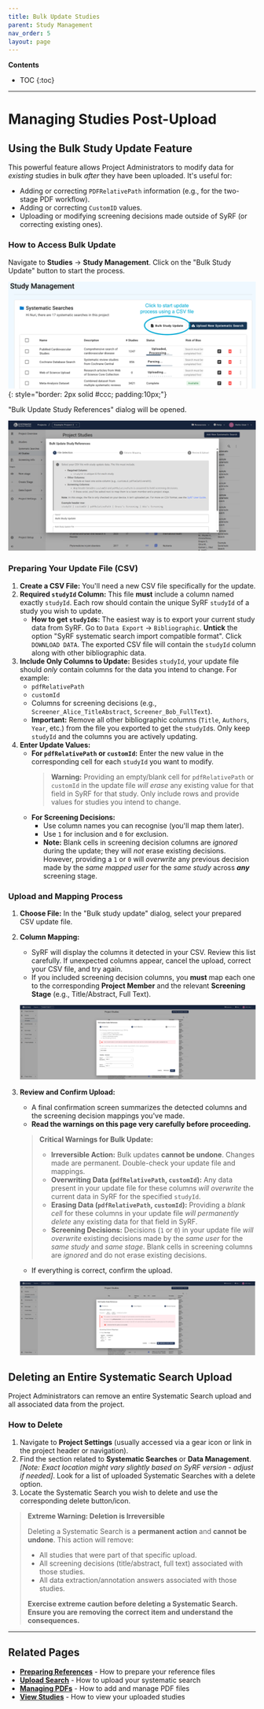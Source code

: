 ```yaml
---
title: Bulk Update Studies
parent: Study Management
nav_order: 5
layout: page
---
```


**Contents**

* TOC
{:toc}

---

# Managing Studies Post-Upload
## Using the Bulk Study Update Feature

This powerful feature allows Project Administrators to modify data for *existing* studies in bulk *after* they have been uploaded. It's useful for:

* Adding or correcting `PDFRelativePath` information (e.g., for the two-stage PDF workflow).
* Adding or correcting `CustomID` values.
* Uploading or modifying screening decisions made outside of SyRF (or correcting existing ones).

### How to Access Bulk Update

Navigate to **Studies** -> **Study Management**.
Click on the "Bulk Study Update" button to start the process.  


![Bulk Update](/figs/Fig_Bulk-Study-Update-Button.png){: style="border: 2px solid #ccc; padding:10px;"}

"Bulk Update Study References" dialog will be opened. 


![Screenshot showing location of Bulk Study Update option](figs/Fig_Bulk-Study-Update.png)

### Preparing Your Update File (CSV)

1. **Create a CSV File:** You'll need a new CSV file specifically for the update.
2. **Required `studyId` Column:** This file **must** include a column named exactly `studyId`. Each row should contain the unique SyRF `studyId` of a study you wish to update.
    * **How to get `studyId`s:** The easiest way is to export your current study data from SyRF. Go to `Data Export` -> `Bibliographic`. **Untick** the option "SyRF systematic search import compatible format". Click `DOWNLOAD DATA`. The exported CSV file will contain the `studyId` column along with other bibliographic data.
3. **Include Only Columns to Update:** Besides `studyId`, your update file should *only* contain columns for the data you intend to change. For example:
    * `pdfRelativePath`
    * `customId`
    * Columns for screening decisions (e.g., `Screener_Alice_TitleAbstract`, `Screener_Bob_FullText`).
    * **Important:** Remove all other bibliographic columns (`Title`, `Authors`, `Year`, etc.) from the file you exported to get the `studyId`s. Only keep `studyId` and the columns you are actively updating.
4. **Enter Update Values:**
    * **For `pdfRelativePath` or `customId`:** Enter the new value in the corresponding cell for each `studyId` you want to modify.
        > **Warning:** Providing an empty/blank cell for `pdfRelativePath` or `customId` in the update file *will erase* any existing value for that field in SyRF for that study. Only include rows and provide values for studies you intend to change.
    * **For Screening Decisions:**
        * Use column names you can recognise (you'll map them later).
        * Use `1` for inclusion and `0` for exclusion.
        * **Note:** Blank cells in screening decision columns are *ignored* during the update; they will *not* erase existing decisions. However, providing a `1` or `0` will *overwrite* any previous decision made by the *same mapped user* for the *same study* across ***any*** screening stage.

### Upload and Mapping Process

1. **Choose File:** In the "Bulk study update" dialog, select your prepared CSV update file.
2. **Column Mapping:**
    * SyRF will display the columns it detected in your CSV. Review this list carefully. If unexpected columns appear, cancel the upload, correct your CSV file, and try again.
    * If you included screening decision columns, you **must** map each one to the corresponding **Project Member** and the relevant **Screening Stage** (e.g., Title/Abstract, Full Text).

    ![Screenshot of column mapping for screening decisions in Bulk Update](figs/Fig_Bulk-Study-Update-Screening.png)

3. **Review and Confirm Upload:**
    * A final confirmation screen summarizes the detected columns and the screening decision mappings you've made.
    * **Read the warnings on this page very carefully before proceeding.**

    > **Critical Warnings for Bulk Update:**
    >
    > * **Irreversible Action:** Bulk updates **cannot be undone**. Changes made are permanent. Double-check your update file and mappings.
    > * **Overwriting Data (`pdfRelativePath`, `customId`):** Any data present in your update file for these columns *will overwrite* the current data in SyRF for the specified `studyId`.
    > * **Erasing Data (`pdfRelativePath`, `customId`):** Providing a *blank cell* for these columns in your update file *will permanently delete* any existing data for that field in SyRF.
    > * **Screening Decisions:** Decisions (`1` or `0`) in your update file *will overwrite* existing decisions made by the *same user* for the *same study* and *same stage*. Blank cells in screening columns are *ignored* and do not erase existing decisions.

    * If everything is correct, confirm the upload.

    ![Screenshot of the final confirmation page for Bulk Update](figs/Fig_Bulk-Study-Update-Confirmation.png)

## Deleting an Entire Systematic Search Upload

Project Administrators can remove an entire Systematic Search upload and all associated data from the project.

### How to Delete

1. Navigate to **Project Settings** (usually accessed via a gear icon or link in the project header or navigation).
2. Find the section related to **Systematic Searches** or **Data Management**. *[Note: Exact location might vary slightly based on SyRF version - adjust if needed]*. Look for a list of uploaded Systematic Searches with a delete option.
3. Locate the Systematic Search you wish to delete and use the corresponding delete button/icon.

> **Extreme Warning: Deletion is Irreversible**
>
> Deleting a Systematic Search is a **permanent action** and **cannot be undone**. This action will remove:
>
> * All studies that were part of that specific upload.
> * All screening decisions (title/abstract, full text) associated with those studies.
> * All data extraction/annotation answers associated with those studies.
>
> **Exercise extreme caution before deleting a Systematic Search. Ensure you are removing the correct item and understand the consequences.**

---

## Related Pages

* **[Preparing References](prepare-references.html)** - How to prepare your reference files
* **[Upload Search](upload-search.html)** - How to upload your systematic search
* **[Managing PDFs](manage-pdfs.html)** - How to add and manage PDF files
* **[View Studies](study-management.html#11-view-studies-in-a-systematic-search)** - How to view your uploaded studies
